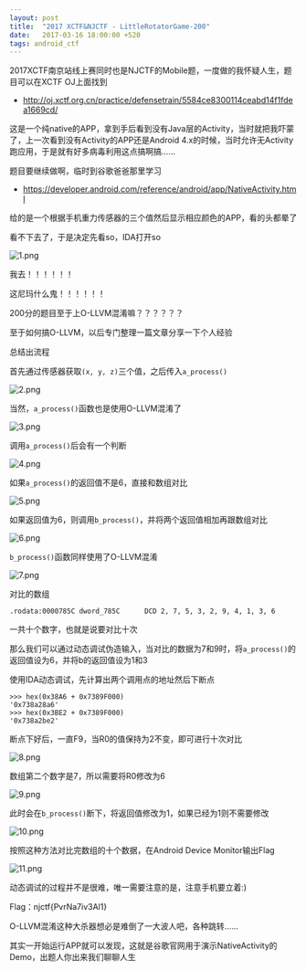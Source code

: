 ```yaml
---
layout: post
title:  "2017 XCTF&NJCTF - LittleRotatorGame-200"
date:   2017-03-16 18:00:00 +520
tags: android_ctf
---
```


2017XCTF南京站线上赛同时也是NJCTF的Mobile题，一度做的我怀疑人生，题目可以在XCTF OJ上面找到
- http://oj.xctf.org.cn/practice/defensetrain/5584ce8300114ceabd14f1fdea1669cd/

这是一个纯native的APP，拿到手后看到没有Java层的Activity，当时就把我吓蒙了，上一次看到没有Activity的APP还是Android 4.x的时候，当时允许无Activity跑应用，于是就有好多病毒利用这点搞啊搞......

题目要继续做啊，临时到谷歌爸爸那里学习
- https://developer.android.com/reference/android/app/NativeActivity.html

给的是一个根据手机重力传感器的三个值然后显示相应颜色的APP，看的头都晕了

看不下去了，于是决定先看so，IDA打开so

![1.png](/assets/resources/D3518F55CC05C88D98FFE0D6F32E83F1.png)

我去！！！！！！

这尼玛什么鬼！！！！！！

200分的题目至于上O-LLVM混淆嘛？？？？？？

至于如何搞O-LLVM，以后专门整理一篇文章分享一下个人经验

总结出流程

首先通过传感器获取`(x, y, z)`三个值，之后传入`a_process()`

![2.png](/assets/resources/D21970D567385699FA24586A31F922C8.png)

当然，`a_process()`函数也是使用O-LLVM混淆了

![3.png](/assets/resources/EB37C882150FD785FDE938FC4F5B9187.png)

调用`a_process()`后会有一个判断

![4.png](/assets/resources/857462AEB0A00E22CAB7930A751EE54D.png)

如果`a_process()`的返回值不是6，直接和数组对比

![5.png](/assets/resources/E2D3A10E323E1164FD956A95B384F2DE.png)

如果返回值为6，则调用`b_process()`，并将两个返回值相加再跟数组对比

![6.png](/assets/resources/556127679658742606A73C4954F771A9.png)

`b_process()`函数同样使用了O-LLVM混淆

![7.png](/assets/resources/5F5B5BCA1E704E49470E9E84CCDDCEC9.png)

对比的数组
```
.rodata:0000785C dword_785C      DCD 2, 7, 5, 3, 2, 9, 4, 1, 3, 6
```

一共十个数字，也就是说要对比十次

那么我们可以通过动态调试伪造输入，当对比的数据为7和9时，将`a_process()`的返回值设为6，并将b的返回值设为1和3

使用IDA动态调试，先计算出两个调用点的地址然后下断点
```
>>> hex(0x38A6 + 0x7389F000)
'0x738a28a6'
>>> hex(0x3BE2 + 0x7389F000)
'0x738a2be2'
```

断点下好后，一直F9，当R0的值保持为2不变，即可进行十次对比

![8.png](/assets/resources/BA03E37D2F27E8CE4CC9FCD0E3AB4E97.png)

数组第二个数字是7，所以需要将R0修改为6

![9.png](/assets/resources/0AA9881DEBF05FA6AC40164A3480C6CF.png)

此时会在`b_process()`断下，将返回值修改为1，如果已经为1则不需要修改

![10.png](/assets/resources/250FE842FAF1C9CB3424927C88BDF68E.png)

按照这种方法对比完数组的十个数据，在Android Device Monitor输出Flag

![11.png](/assets/resources/7C1814CB95F60485B393C0E797DF5498.png)

动态调试的过程并不是很难，唯一需要注意的是，注意手机要立着:)

Flag：njctf{PvrNa7iv3Al1}

O-LLVM混淆这种大杀器想必是难倒了一大波人吧，各种跳转......

其实一开始运行APP就可以发现，这就是谷歌官网用于演示NativeActivity的Demo，出题人你出来我们聊聊人生
